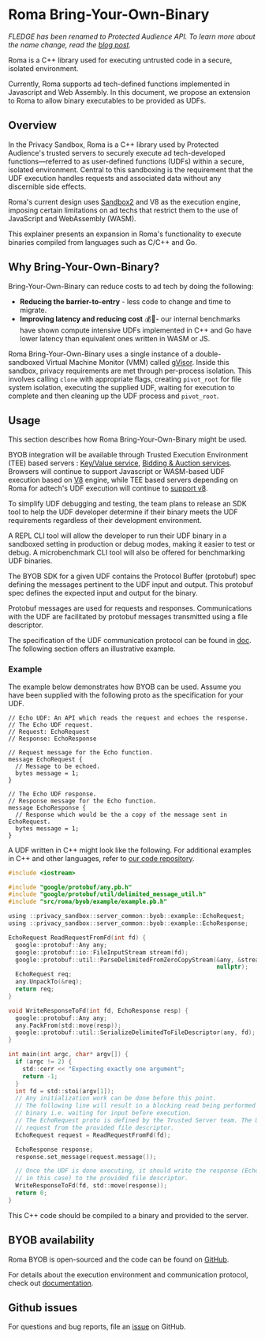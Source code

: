 
# Roma Bring-Your-Own-Binary

*FLEDGE has been renamed to Protected Audience API. To learn more about the name change, read the [blog post](https://privacysandbox.com/intl/en_us/news/protected-audience-api-our-new-name-for-fledge).*

Roma is a C++ library used for executing untrusted code in a secure, isolated environment.

Currently, Roma supports ad tech-defined functions implemented in Javascript and Web Assembly. In this document, we propose an extension to Roma to allow binary executables to be provided as UDFs.

## Overview

In the Privacy Sandbox, Roma is a C++ library used by Protected Audience's trusted servers to securely execute ad tech-developed functions—referred to as user-defined functions (UDFs) within a secure, isolated environment. Central to this sandboxing is the requirement that the UDF execution handles requests and associated data without any discernible side effects.

Roma's current design uses [Sandbox2](https://developers.google.com/code-sandboxing/sandbox2) and V8 as the execution engine, imposing certain limitations on ad techs that restrict them to the use of JavaScript and WebAssembly (WASM).

This explainer presents an expansion in Roma's functionality to execute binaries compiled from languages such as C/C++ and Go.

## Why Bring-Your-Own-Binary?

Bring-Your-Own-Binary can reduce costs to ad tech by doing the following:

* **Reducing the barrier-to-entry** \- less code to change and time to migrate.
* **Improving latency and reducing cost** 💰💸- our internal benchmarks have shown compute intensive UDFs implemented in C++ and Go have lower latency than equivalent ones written in WASM or JS.

Roma Bring-Your-Own-Binary uses a single instance of a double-sandboxed Virtual Machine Monitor (VMM) called [gVisor](https://gvisor.dev/).  Inside this sandbox, privacy requirements are met through per-process isolation. This involves calling `clone` with appropriate flags, creating `pivot_root` for file system isolation, executing the supplied UDF, waiting for execution to complete and then cleaning up the UDF process and `pivot_root`.

## Usage

This section describes how Roma Bring-Your-Own-Binary might be used.

BYOB integration will be available  through Trusted Execution Environment (TEE) based servers : [Key/Value service](https://github.com/privacysandbox/protected-auction-services-docs/blob/69cef5a4ebb0b4f3077d93e94a9cd9bb56686c54/key_value_service_user_defined_functions.md), [Bidding & Auction services](https://github.com/privacysandbox/protected-auction-services-docs/blob/ef04c4c6f8d788534130938750ae5573691a66dc/bidding_auction_services_api.md). Browsers will continue to  support Javascript or WASM-based UDF execution based on [V8](https://v8.dev/) engine, while TEE based servers depending on Roma for adtech's UDF execution will continue to [support v8](https://github.com/privacysandbox/data-plane-shared-libraries/tree/619fc5d4b6383422e54a3624d49a574e56313bc8/src/roma/sandbox/js_engine/v8_engine).

To simplify UDF debugging and testing, the team plans to release an SDK tool to help the UDF developer determine if their binary meets the UDF requirements regardless of their development environment.

A REPL CLI tool will allow the developer to run their UDF binary in a sandboxed setting in production or debug modes, making it easier to test or debug. A microbenchmark CLI tool will also be offered for benchmarking UDF binaries.

The BYOB SDK for a given UDF contains the Protocol Buffer (protobuf) spec defining the messages pertinent to the UDF input and output. This protobuf spec defines the expected input and output for the binary.

Protobuf messages are used for requests and responses. Communications with the UDF are facilitated by protobuf messages transmitted using a file descriptor.

The specification of the UDF communication protocol can be found in [doc](https://github.com/privacysandbox/data-plane-shared-libraries/blob/619fc5d4b6383422e54a3624d49a574e56313bc8/docs/roma/byob/sdk/docs/udf/Communication%20Interface.md).
 The following section offers an illustrative example.

### Example

The example below demonstrates how BYOB can be used.
Assume you have been supplied with the following proto as the specification for your UDF.

```
// Echo UDF: An API which reads the request and echoes the response.
// The Echo UDF request.
// Request: EchoRequest
// Response: EchoResponse

// Request message for the Echo function.
message EchoRequest {
  // Message to be echoed.
  bytes message = 1;
}

// The Echo UDF response.
// Response message for the Echo function.
message EchoResponse {
  // Response which would be the a copy of the message sent in EchoRequest.
  bytes message = 1;
}
```

A UDF written in C++ might look like the following. For additional examples in C++ and other languages, refer to [our code repository](https://github.com/privacysandbox/data-plane-shared-libraries/tree/619fc5d4b6383422e54a3624d49a574e56313bc8/src/roma/byob/example).

```c
#include <iostream>

#include "google/protobuf/any.pb.h"
#include "google/protobuf/util/delimited_message_util.h"
#include "src/roma/byob/example/example.pb.h"

using ::privacy_sandbox::server_common::byob::example::EchoRequest;
using ::privacy_sandbox::server_common::byob::example::EchoResponse;

EchoRequest ReadRequestFromFd(int fd) {
  google::protobuf::Any any;
  google::protobuf::io::FileInputStream stream(fd);
  google::protobuf::util::ParseDelimitedFromZeroCopyStream(&any, &stream,
                                                           nullptr);
  EchoRequest req;
  any.UnpackTo(&req);
  return req;
}

void WriteResponseToFd(int fd, EchoResponse resp) {
  google::protobuf::Any any;
  any.PackFrom(std::move(resp));
  google::protobuf::util::SerializeDelimitedToFileDescriptor(any, fd);
}

int main(int argc, char* argv[]) {
  if (argc != 2) {
    std::cerr << "Expecting exactly one argument";
    return -1;
  }
  int fd = std::stoi(argv[1]);
  // Any initialization work can be done before this point.
  // The following line will result in a blocking read being performed by the
  // binary i.e. waiting for input before execution.
  // The EchoRequest proto is defined by the Trusted Server team. The UDF reads
  // request from the provided file descriptor.
  EchoRequest request = ReadRequestFromFd(fd);

  EchoResponse response;
  response.set_message(request.message());

  // Once the UDF is done executing, it should write the response (EchoResponse
  // in this case) to the provided file descriptor.
  WriteResponseToFd(fd, std::move(response));
  return 0;
}
```

This C++ code should be compiled to a binary and provided to the server.

## BYOB availability

Roma BYOB is open-sourced and the code can be found on [GitHub](https://github.com/privacysandbox/data-plane-shared-libraries/tree/619fc5d4b6383422e54a3624d49a574e56313bc8/src/roma/byob).

For details about the execution environment and communication protocol, check out [documentation](https://github.com/privacysandbox/data-plane-shared-libraries/tree/619fc5d4b6383422e54a3624d49a574e56313bc8/docs/roma/byob/sdk/docs/udf).

## Github issues

For questions and bug reports, file an [issue](https://github.com/WICG/protected-auction-services-discussion) on GitHub.
